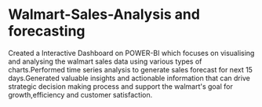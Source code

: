 # Walmart-Sales-Analysis and forecasting
Created a Interactive Dashboard on POWER-BI which focuses on visualising and analysing the walmart sales data using various types of  charts.Performed time series analysis to generate sales forecast for next 15 days.Generated valuable insights and actionable information that can drive strategic decision making process and support the walmart's goal for growth,efficiency and customer satisfaction. 

